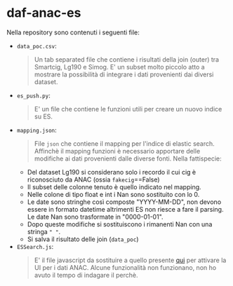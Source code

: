 # daf-anac-es

Nella repository sono contenuti i seguenti file:

* `data_poc.csv`:
  > Un tab separated file che contiene i risultati della join (outer) tra Smartcig, Lg190 e Simog. E' un subset molto piccolo atto a mostrare la possibilità di integrare i dati provenienti dai diversi dataset.
* `es_push.py`:
  > E' un file che contiene le funzioni utili per creare un nuovo indice su ES.
* `mapping.json`:
  > File `json` che contiene il mapping per l'indice di elastic search. Affinchè il mapping funzioni è necessario apportare delle modifiche ai dati provenienti dalle diverse fonti. Nella fattispecie:
    - Del dataset Lg190 si considerano solo i recordo il cui cig è riconosciuto da ANAC (ossia `fakecig`==False)
    - Il subset delle colonne tenuto è quello indicato nel mapping.
    - Nelle colone di tipo float e int i Nan sono sostituito con lo 0.
    - Le date sono stringhe così composte "YYYY-MM-DD", non devono essere in formato datetime altrimenti ES non riesce a fare il parsing. Le date Nan sono trasformate in "0000-01-01".
    - Dopo queste modifiche si sostituiscono i rimanenti Nan con una stringa `" "`.
    - Si salva il risultato delle join (`data_poc`)
* `ESSearch.js`:
  > E' il file javascript da sostituire a quello presente [qui](https://github.com/teamdigitale/daf-anac-search/tree/master/src) per attivare la UI per i dati ANAC. Alcune funzionalità non funzionano, non ho avuto il tempo di indagare il perchè.
 
